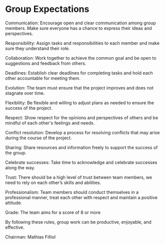 # Group Expectations

Communication: Encourage open and clear communication among group members. Make sure everyone has a chance to express their ideas and perspectives.

Responsibility: Assign tasks and responsibilities to each member and make sure they understand their role.

Collaboration: Work together to achieve the common goal and be open to suggestions and feedback from others.

Deadlines: Establish clear deadlines for completing tasks and hold each other accountable for meeting them.

Evolution: The team must ensure that the project improves and does not stagnate over time.

Flexibility: Be flexible and willing to adjust plans as needed to ensure the success of the project.

Respect: Show respect for the opinions and perspectives of others and be mindful of each other's feelings and needs.

Conflict resolution: Develop a process for resolving conflicts that may arise during the course of the project.

Sharing: Share resources and information freely to support the success of the group.

Celebrate successes: Take time to acknowledge and celebrate successes along the way.

Trust: There should be a high level of trust between team members, we need to rely on each other’s skills and abilities.

Professionalism: Team members should conduct themselves in a professional manner, treat each other with respect and maintain a positive attitude.

Grade: The team aims for a score of 8 or more

By following these rules, group work can be productive, enjoyable, and effective.

Chairman: Mathias Filliol
